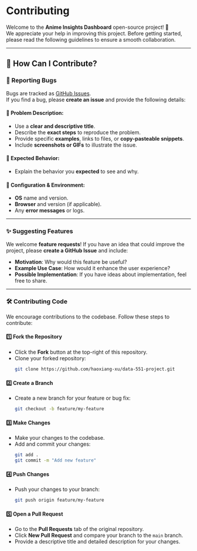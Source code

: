 # Contributing

Welcome to the **Anime Insights Dashboard** open-source project! 🎉  
We appreciate your help in improving this project. Before getting started, please read the following guidelines to ensure a smooth collaboration.

---

## 📌 How Can I Contribute?

### 🐛 Reporting Bugs

Bugs are tracked as [GitHub Issues](https://guides.github.com/features/issues/).  
If you find a bug, please **create an issue** and provide the following details:

#### 🔹 Problem Description:
- Use a **clear and descriptive title**.
- Describe the **exact steps** to reproduce the problem.
- Provide specific **examples**, links to files, or **copy-pasteable snippets**.
- Include **screenshots or GIFs** to illustrate the issue.

#### 🔹 Expected Behavior:
- Explain the behavior you **expected** to see and why.

#### 🔹 Configuration & Environment:
- **OS** name and version.
- **Browser** and version (if applicable).
- Any **error messages** or logs.

---

### ✨ Suggesting Features

We welcome **feature requests**! If you have an idea that could improve the project, please **create a GitHub Issue** and include:
- **Motivation**: Why would this feature be useful?
- **Example Use Case**: How would it enhance the user experience?
- **Possible Implementation**: If you have ideas about implementation, feel free to share.

---

### 🛠️ Contributing Code

We encourage contributions to the codebase. Follow these steps to contribute:

#### 1️⃣ Fork the Repository
- Click the **Fork** button at the top-right of this repository.
- Clone your forked repository:
  ```bash
  git clone https://github.com/haoxiang-xu/data-551-project.git
  ```

#### 2️⃣ Create a Branch
- Create a new branch for your feature or bug fix:
  ```bash
  git checkout -b feature/my-feature
  ```

#### 3️⃣ Make Changes
- Make your changes to the codebase.
- Add and commit your changes:
  ```bash
  git add .
  git commit -m "Add new feature"
  ```

#### 4️⃣ Push Changes
- Push your changes to your branch:
  ```bash
  git push origin feature/my-feature
  ```

#### 5️⃣ Open a Pull Request
- Go to the **Pull Requests** tab of the original repository.
- Click **New Pull Request** and compare your branch to the `main` branch.
- Provide a descriptive title and detailed description for your changes.
